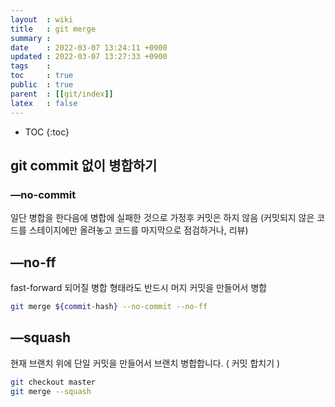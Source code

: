 ```yaml
---
layout  : wiki
title   : git merge
summary : 
date    : 2022-03-07 13:24:11 +0900
updated : 2022-03-07 13:27:33 +0900
tags    : 
toc     : true
public  : true
parent  : [[git/index]]
latex   : false
---
```

* TOC
{:toc}

## git commit 없이 병합하기

### —no-commit
일단 병합을 한다음에 병합에 실패한 것으로 가정후 커밋은 하지 않음 
(커밋되지 않은 코드를 스테이지에만 올려놓고 코드를 마지막으로 점검하거나, 리뷰)

## —no-ff
fast-forward 되어질 병합 형태라도 반드시 머지 커밋을 만들어서 병합

```sh
git merge ${commit-hash} --no-commit --no-ff
```

## —squash
현재 브랜치 위에 단일 커밋을 만들어서 브랜치 병합합니다. ( 커밋 합치기 )
```sh
git checkout master
git merge --squash
```

